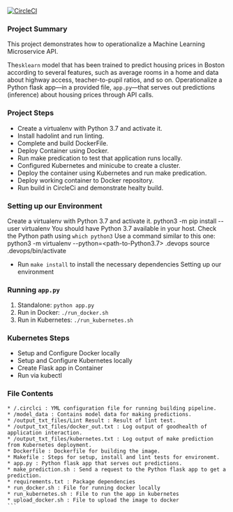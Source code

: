 [![CircleCI](https://dl.circleci.com/status-badge/img/circleci/BdViYxh9N1av995kReBUH5/EvVhU6g2JWcL3G1D372BD9/tree/master.svg?style=svg)](https://dl.circleci.com/status-badge/redirect/circleci/BdViYxh9N1av995kReBUH5/EvVhU6g2JWcL3G1D372BD9/tree/master)

### Project Summary

This project demonstrates how to operationalize a Machine Learning Microservice API. 

The`sklearn` model that has been trained to predict housing prices in Boston according to several features, such as average rooms in a home and data about highway access, teacher-to-pupil ratios, and so on. Operationalize a Python flask app—in a provided file, `app.py`—that serves out predictions (inference) about housing prices through API calls. 

### Project Steps
* Create a virtualenv with Python 3.7 and activate it.
* Install hadolint and run linting.
* Complete and build DockerFile.
* Deploy Container using Docker.
* Run make predication to test that application runs locally.
* Configured Kubernetes and minicube to create a cluster.
* Deploy the container using Kubernetes and run make predication.
* Deploy working container to Docker repository.
* Run build in CircleCi and demonstrate healty build.

### Setting up our Environment

Create a virtualenv with Python 3.7 and activate it.
python3 -m pip install --user virtualenv
You should have Python 3.7 available in your host. 
Check the Python path using `which python3`
Use a command similar to this one:
python3 -m virtualenv --python=<path-to-Python3.7> .devops
source .devops/bin/activate

* Run `make install` to install the necessary dependencies
Setting up our environment

### Running `app.py`

1. Standalone:  `python app.py`
2. Run in Docker:  `./run_docker.sh`
3. Run in Kubernetes:  `./run_kubernetes.sh`

### Kubernetes Steps

* Setup and Configure Docker locally
* Setup and Configure Kubernetes locally
* Create Flask app in Container
* Run via kubectl

### File Contents
````
* /.circlci : YML configuration file for running building pipeline.
* /model_data : Contains model data for making predictions.
* /output_txt_files/Lint Result : Result of lint test.
* /output_txt_files/docker_out.txt : Log output of goodhealth of application interaction.
* /output_txt_files/kubernetes.txt : Log output of make prediction from Kubernetes deployment.
* Dockerfile : Dockerfile for building the image. 
* Makefile : Steps for setup, install and lint tests for environemt.
* app.py : Python flask app that serves out predictions.
* make_prediction.sh : Send a request to the Python flask app to get a prediction.
* requirements.txt : Package dependencies 
* run_docker.sh : File for running docker locally
* run_kubernetes.sh : File to run the app in kubernetes
* upload_docker.sh : File to upload the image to docker
```
